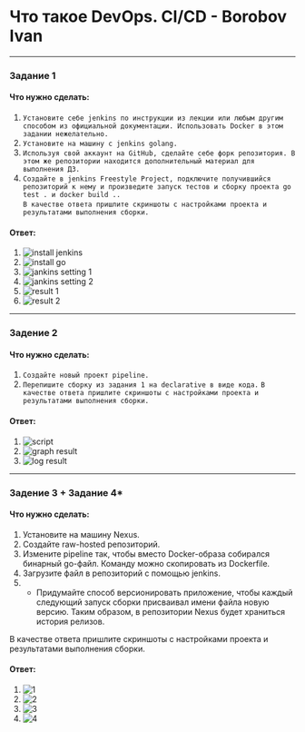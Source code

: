 # Что такое DevOps. СI/СD - Borobov Ivan
---
### Задание 1
#### Что нужно сделать:
1. `Установите себе jenkins по инструкции из лекции или любым другим способом из официальной документации. Использовать Docker в этом задании нежелательно. `
2. `Установите на машину с jenkins golang.`
3. `Используя свой аккаунт на GitHub, сделайте себе форк репозитория. В этом же репозитории находится дополнительный материал для выполнения ДЗ. `
4. `Создайте в jenkins Freestyle Project, подключите получившийся репозиторий к нему и произведите запуск тестов и сборку проекта go test . и docker build ..`  
`В качестве ответа пришлите скриншоты с настройками проекта и результатами выполнения сборки.`
#### Ответ:
1. ![install jenkins](https://github.com/Borobov/gitlab-hw3/blob/37e6e6c83fafb14de90938b8177764449e7c0b3b/img/jankins.png)
2. ![install go](https://github.com/Borobov/gitlab-hw3/blob/37e6e6c83fafb14de90938b8177764449e7c0b3b/img/go.png)
3. ![jankins setting 1](https://github.com/Borobov/gitlab-hw3/blob/ec9b55f721a32a6c20f3cccfb5fb45ab20ce68aa/img/jenkins-setting-1.png)
4. ![jankins setting 2](https://github.com/Borobov/gitlab-hw3/blob/ec9b55f721a32a6c20f3cccfb5fb45ab20ce68aa/img/jenkins-setting-2.png)
5. ![result 1](https://github.com/Borobov/gitlab-hw3/blob/ec9b55f721a32a6c20f3cccfb5fb45ab20ce68aa/img/jankins-result-1.png)
6. ![result 2](https://github.com/Borobov/gitlab-hw3/blob/ec9b55f721a32a6c20f3cccfb5fb45ab20ce68aa/img/jankins-result-2.png)

---

### Задение 2
#### Что нужно сделать:
1. `Создайте новый проект pipeline.`
2. `Перепишите сборку из задания 1 на declarative в виде кода.`
`В качестве ответа пришлите скриншоты с настройками проекта и результатами выполнения сборки.`
#### Ответ:
1. ![script](https://github.com/Borobov/gitlab-hw3/blob/47cfa4d4fe1ae9a4ec435349cb31475aa8da7a25/img/2-1.jpg)
2. ![graph result](https://github.com/Borobov/gitlab-hw3/blob/47cfa4d4fe1ae9a4ec435349cb31475aa8da7a25/img/2-2.jpg)
3. ![log result](https://github.com/Borobov/gitlab-hw3/blob/47cfa4d4fe1ae9a4ec435349cb31475aa8da7a25/img/2-3.jpg)
---

### Задение 3 + Задание 4*
#### Что нужно сделать:
1. Установите на машину Nexus.
2. Создайте raw-hosted репозиторий.
3. Измените pipeline так, чтобы вместо Docker-образа собирался бинарный go-файл. Команду можно скопировать из Dockerfile.
4. Загрузите файл в репозиторий с помощью jenkins.
5. * Придумайте способ версионировать приложение, чтобы каждый следующий запуск сборки присваивал имени файла новую версию. Таким образом, в репозитории Nexus будет храниться история релизов.   

В качестве ответа пришлите скриншоты с настройками проекта и результатами выполнения сборки.
#### Ответ:
1. ![1](https://github.com/Borobov/gitlab-hw3/blob/bd11f3124571d123a305a5cd72796618bd4066a4/img/3-1.jpg)
2. ![2](https://github.com/Borobov/gitlab-hw3/blob/bd11f3124571d123a305a5cd72796618bd4066a4/img/3-2.jpg)
3. ![3](https://github.com/Borobov/gitlab-hw3/blob/bd11f3124571d123a305a5cd72796618bd4066a4/img/3-3.jpg)
4. ![4](https://github.com/Borobov/gitlab-hw3/blob/bd11f3124571d123a305a5cd72796618bd4066a4/img/3-4.jpg)  


